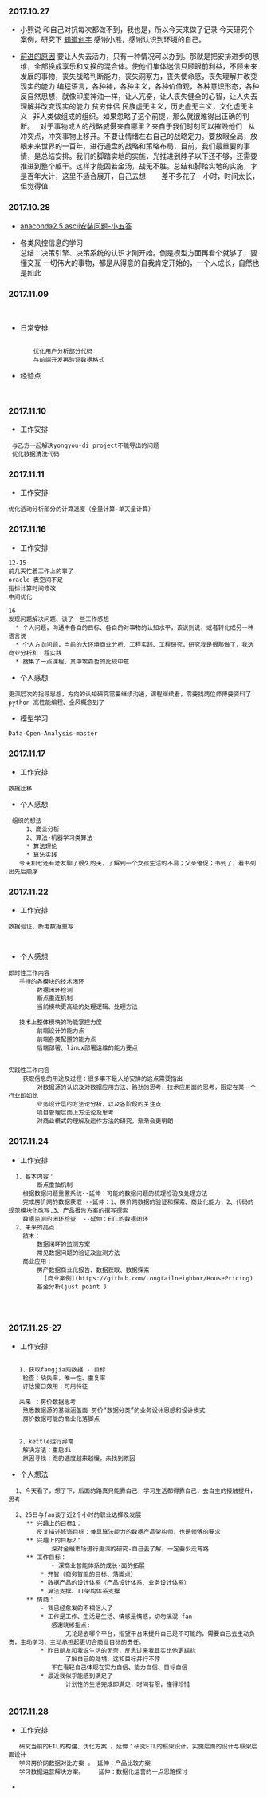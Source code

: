 ### 2017.10.27 

- 小熊说 和自己对抗每次都做不到，我也是，所以今天来做了记录
    今天研究个案例，研究下 [知道创宇](http://blog.knownsec.com/Knownsec_RD_Checklist/index.html)
    感谢小熊，感谢认识到环境的自己。 
  
 -  [前进的原因](http://www.zdaox.com/p/471.html)
     要让人失去活力，只有一种情况可以办到。那就是把安排进步的思维，全部换成享乐和又换的混合体。使他们集体迷信只顾眼前利益，不顾未来发展的事物，丧失战略判断能力，丧失洞察力，丧失使命感，丧失理解并改变现实的能力
     编程语言，各种神，各种主义，各种价值观，各种意识形态，各种反自然思想，就像印度神油一样，让人亢奋，让人丧失健全的心智，让人失去理解并改变现实的能力
    贫穷伴侣 
    民族虚无主义，历史虚无主义，文化虚无主义
    非人类做组成的组织。如果忽略了这个前提，那么就很难得出正确的判断。
    对于事物或人的战略威慑来自哪里？来自于我们时刻可以摧毁他们
    从冲突点，冲突事物上移开。不要让情绪左右自己的战略定力。要放眼全局，放眼未来世界的一百年，进行通盘的战略和策略布局，目前，我们最重要的事情，是总结安排。我们的脚踏实地的实施，光推进到脖子以下还不够，还需要推进到整个躯干。这样才能固若金汤，战无不胜。总结和脚踏实地的实施，才是百年大计，这里不适合展开，自己去想
    
    差不多花了一小时，时间太长，但觉得值
    
### 2017.10.28
 
 - [anaconda2.5 ascii安装问题-小五答](https://www.zhihu.com/question/56576170)
 
 - 各类风控信息的学习
  
  	
	总结：决策引擎、决策系统的认识才刚开始。倒是模型方面再看个就够了，要懂交互
	一切伟大的事物，都是从得意的自我肯定开始的，一个人成长，自然也是如此


 
	
### 2017.11.09
  
- 日常安排
```
       
       优化用户分析部分代码
       与前端开发再验证数据格式
``` 
- 经验点
```
        

```	
### 2017.11.10

- 工作安排
```
 与乙方一起解决yongyou-di project不能导出的问题
 优化数据清洗代码
```



### 2017.11.11

- 工作安排
```
优化活动分析部分的计算速度（全量计算-单天量计算）

```
### 2017.11.16

- 工作安排
```
12-15
前几天忙着工作上的事了
oracle 表空间不足
指标计算时间修改
中间优化

16
发现问题解决问题、谈了一些工作感想
  * 个人问题，沟通中各自的目标、各自的对事物的认知水平，该说则说，或者转化成另一种语言说
  * 个人方向问题，当前的大环境商业分析、工程实践、工程研究，研究我是很那做了，我选商业分析和工程实践
  * 搜集了一点课程、其中埃森哲的比较中意
```
- 个人感想
```
更深层次的指导思想，方向的认知研究需要继续沟通，课程继续看，需要找两位师傅要资料了
python 高性能编程、金风概念到了
```
- 模型学习
```
Data-Open-Analysis-master
```
### 2017.11.17

- 工作安排
```
数据迁移
```
- 个人感想
```
 组织的想法
	 1、商业分析
	 2、算法-机器学习类算法
	 * 算法理论
	 * 算法实践
   今天和七还有老友聊了很久的天，了解到一个女孩生活的不易；父亲催促；书到了，看书列出先后顺序
```
### 2017.11.22

- 工作安排
```
数据验证、断电数据重写



```
- 个人感想
```
即时性工作内容
   手持的各模块的技术闭环
		数据闭环检测
		断点重连机制
		当前模块更高级的处理逻辑、处理方法
		
   技术上整体模块的功能掌控力度
		前端设计的能力点
		前端各类配置的能力点
		后端部署、linux部署运维的能力要点
		
		
实践性工作内容
    获取信息的用途及过程：很多事不是人给安排的这点需要指出
		对数据源的认识及对数据应用方法、路劲的思考，技术应用面的思考，限定在某一个行业即如此
	    业务设计层的方法论分析，以及各阶段的关注点
		项目管理层面上方法论及思考	
		对商业模式的理解及运作方法的研究，渐渐会更明朗
```

### 2017.11.24

- 工作安排
```
  1、基本内容：
     	断点重抽机制
	根据数据问题重置系统--延伸：可能的数据问题的梳理检验及处理方法
	完成房价网的数据获取 --延伸：1、房价网数据的验证和探索、商业化能力，2、代码的规范模块化改写,3、产品报告方案的撰写探索
	数据监测的闭环检查  --延伸：ETL的数据闭环
  2、未来的亮点
	技术：
		数据闭环的监测方案
		常见数据问题的验证及监测方法
	商业应用：
		房产数据商业化报告、数据获取、数据探索
		  [商业案例](https://github.com/Longtailneighbor/HousePricing)
		基金分析(just point )
  
 	
     
```


### 2017.11.25-27

- 工作安排
```
 
   1、获取fangjia网数据 - 目标
   	检查：缺失率，唯一性、重复率 
	评估接口效用：可用特征
	
   未来 ：房价数据思考
	熟悉数据源的基础涵盖面-房价“数据分类”的业务设计思想和设计模式 
	房价数据可能的商业化落脚点
	
	
   2、kettle运行异常
   	解决方法：重启di
   	原因寻找：跑的速度越来越慢，未找到原因
```

- 个人想法

```
  1、今天看了，想了下，后面的路真只能靠自己，学习生活都得靠自己，去自主的接触提升，思考
  
  2、25日与fan谈了近2个小时的职业选择及发展
  	 ** 兴趣上的目标1：
	 	反复描述修饰目标：兼具算法能力的数据产品架构师，也是师傅的要求
	 ** 兴趣上的目标2：
	        深对金融市场进行更深的研究-自己去了解，一定要少走弯路
	 ** 工作目标：
	        - 深商业智能体系的成长-面的拓展
		 * 开智（商务智能的目标、落脚点）
		 * 数据产品的设计体系（产品设计体系、业务设计体系）
		 * 算法支撑、IT架构体系支撑
	 ** 情商：
	 	 - 我已经愈发的不相信人了
		 * 工作是工作、生活是生活、情感是情感，切勿搞混-fan
		 	感谢晓彬指点:
			    无论是去哪个平台，指望平台来提升自己是不可能的，需要自己去主动负责，主动学习，主动承担起更切合商业目标的责任。
		 * 昨日朋友和我说生活的无奈，反思过来我其实比他更尴尬
		        了解自己的处境，这和目标并行不悖 
			不在看轻自己体现在实力自信、能力自信、目标自信
		 * 最近我似乎能感到满足了 
		        计划性的生活完成即满足，时间有限，懂得珍惜
			
```

### 2017.11.28

- 工作安排
```
   研究当前的ETL的构建、优化方案 。延伸：研究ETL的框架设计，实施层面的设计与框架层面设计
   学习房价网数据对比方案 。 延伸：产品比较方案
   学习数据运营解决方案。    延伸：数据化运营的一点思路探讨
```

- 

